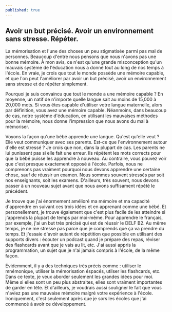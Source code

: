 ```yaml
---
published: true
---
```

## Avoir un but précisé. Avoir un environnement sans stresse. Répéter.

La mémorisation et l'une des choses un peu stigmatisée parmi pas mal de personnes. Beaucoup d'entre nous pensons que nous n'avons pas une bonne mémoire. À mon avis, ce n'est qu'une grande misconception qu'un mauvais système de l'éducation nous a donné tout au long de nos temps à l'école. En vraie, je crois que tout le monde possède une mémoire capable, et que l'on peut l'améliorer par avoir un but précisé, avoir un environnement sans stresse et de répéter simplement.

Pourquoi je suis convaincu que tout le monde a une mémoire capable ? En moyenne, un natif de n'importe quelle langue sait au moins de 15,000 à 20,000 mots. Si vous êtes capable d'utiliser votre langue maternelle, alors par définition, vous avez une mémoire capable. Néanmoins, dans beaucoup de cas, notre système d'éducation, en utilisant les mauvaises méthodes pour la mémoire, nous donne l'impression que nous avons du mal à mémoriser.

Voyons la façon qu'une bébé apprende une langue. Qu'est qu'elle veut ? Elle veut communiquer avec ses parents. Est-ce que l'environnement autour d'elle est stressé ? Je crois que non, dans la plupart de cas. Les parents ne lui punissent pas si elle fait une erreur. Ils répètent les mots corrects pour que la bébé puisse les apprendre à nouveau. Au contraire, vous pouvez voir que c'est presque exactement opposé à l'école. Parfois, nous ne comprenons pas vraiment pourquoi nous devons apprendre une certaine chose, sauf de réussir un examen. Nous sommes souvent stressés par soit nos enseignants, soit les examens. D'ailleurs, très souvent, nous devons passer à un nouveau sujet avant que nous avons suffisament répété le précédent.

Je trouve que j'ai énormement amélioré ma mémoire et ma capacité d'apprendre en suivant ces trois idées et en apprenant comme une bébé. Et personellement, je trouve également que c'est plus facile de les atteindre si j'apprends la plupart de temps par moi-même. Pour apprendre le français, par exemple, j'ai un but très précisé qui est de réussir le DELF B2. Au même temps, je ne me stresse pas parce que je comprends que ça va prendre du temps. Et j'essaie d'avoir autant de répétition que possible en utilisant des supports divers : écouter un podcast quand je prépare des repas, réviser des flashcards avant que je vais au lit, etc. J'ai aussi appris la programmation, un sujet que je n'ai jamais compris à l'école, de la même façon.  

Évidemment, il y a des techniques très précis comme : utiliser le mnémonique, utiliser la mémorisation éspacés, utilser les flashcards, etc. Dans ce texte, je veux aborder seulement les grandes idées pour moi. Même si elles sont un peu plus abstraites, elles sont vraiment importantes de garder en tête. Et d'ailleurs, je voudrais aussi souligner le fait que vous n'aviez pas une mauvaise mémoire malgré votre expérience à l'école. Ironiquement, c'est seulement après que je sors les écoles que j'ai commencé à avoir ce développement.